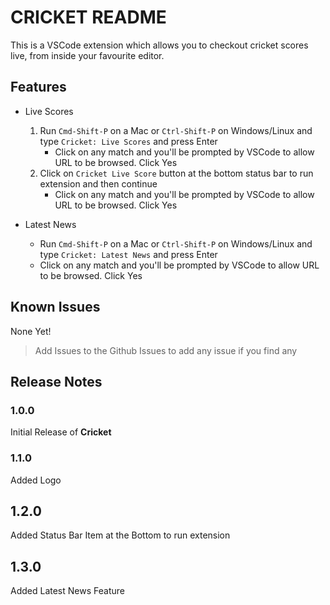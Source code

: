 # CRICKET README

This is a VSCode extension which allows you to checkout cricket scores live, from inside your favourite editor.

## Features

- Live Scores

  1. Run `Cmd-Shift-P` on a Mac or `Ctrl-Shift-P` on Windows/Linux and type `Cricket: Live Scores` and press Enter
     - Click on any match and you'll be prompted by VSCode to allow URL to be browsed. Click Yes
  2. Click on `Cricket Live Score` button at the bottom status bar to run extension and then continue
     - Click on any match and you'll be prompted by VSCode to allow URL to be browsed. Click Yes

- Latest News
  - Run `Cmd-Shift-P` on a Mac or `Ctrl-Shift-P` on Windows/Linux and type `Cricket: Latest News` and press Enter
  - Click on any match and you'll be prompted by VSCode to allow URL to be browsed. Click Yes

## Known Issues

None Yet!

> Add Issues to the Github Issues to add any issue if you find any

## Release Notes

### 1.0.0

Initial Release of **Cricket**

### 1.1.0

Added Logo

## 1.2.0

Added Status Bar Item at the Bottom to run extension

## 1.3.0

Added Latest News Feature
